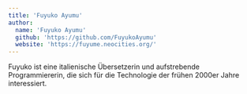 ```yaml
---
title: 'Fuyuko Ayumu'
author:
  name: 'Fuyuko Ayumu'
  github: 'https://github.com/FuyukoAyumu'
  website: 'https://fuyume.neocities.org/'
---
```


Fuyuko ist eine italienische Übersetzerin und aufstrebende Programmiererin, die sich für die Technologie der frühen 2000er Jahre interessiert.